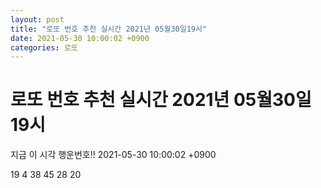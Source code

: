 ```yaml
---
layout: post
title: "로또 번호 추천 실시간 2021년 05월30일19시"
date: 2021-05-30 10:00:02 +0900
categories: 로또
---
```


# 로또 번호 추천 실시간 2021년 05월30일19시

지금 이 시각 행운번호!! 2021-05-30 10:00:02 +0900

 19  4  38  45  28  20 

